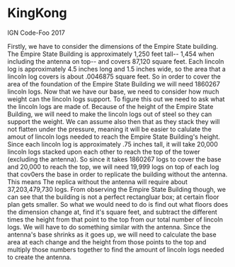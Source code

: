 # KingKong
IGN Code-Foo 2017

  Firstly, we have to consider the dimensions of the Empire State building. The Empire State Building is approximately 1,250 feet tall-- 1,454 when including the antenna on top-- and covers 87,120 square feet. Each lincoln log is approximately 4.5 inches long and 1.5 inches wide, so the area that a lincoln log covers is about .0046875 square feet. So in order to cover the area of the foundation of the Empire State Building we will need 1860267 lincoln logs.
  Now that we have our base, we need to consider how much weight can the lincoln logs support. To figure this out we need to ask what the lincoln logs are made of. Because of the height of the Empire State Building, we will need to make the lincoln logs out of steel so they can support the weight. We can assume also then that as they stack they will not flatten under the pressure, meaning it will be easier to calulate the amout of lincoln logs needed to reach the Empire State Building's height. Since each lincoln log is approximately .75 inches tall, it will take 20,000 lincoln logs stacked upon each other to reach the top of the tower (excluding the antenna). 
  So since it takes 1860267 logs to cover the base and 20,000 to reach the top, we will need 19,999 logs on top of each log that cov0ers the base in order to replicate the building without the antenna. This means The replica without the antenna will require about 37,203,479,730 logs. From observing the Empire State Building though, we can see that the building is not a perfect rectangluar box; at certain floor plan gets smaller. So what we would need to do is find out what floors does the dimension change at, find it's square feet, and subtract the different times the height from that point to the top from our total number of lincoln logs. 
  We will have to do something similar with the antenna. Since the antenna's base shrinks as it goes up, we will need to calculate the base area at each change and the height from those points to the top and multiply those numbers together to find the amount of lincoln logs needed to create the antenna.
  
